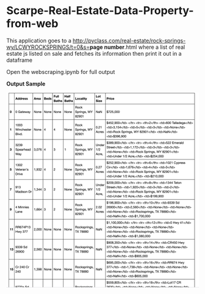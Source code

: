 # Scarpe-Real-Estate-Data-Property-from-web

This application goes to a http://pyclass.com/real-estate/rock-springs-wy/LCWYROCKSPRINGS/t=0&s=<b>page number</b>.html where a list of real estate js listed on sale and fetches its information then print it out in a dataframe

Open the webscraping.ipynb for full output 

<b> Output Sample </b>

![screenshot](https://github.com/ycberrehouma/Scarpe-Real-Estate-Data-Property-from-web-/blob/master/Sample%20Output.png)
